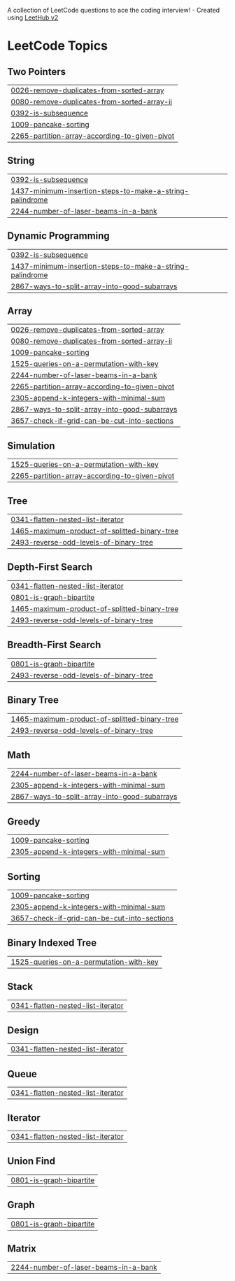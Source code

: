 A collection of LeetCode questions to ace the coding interview! - Created using [LeetHub v2](https://github.com/arunbhardwaj/LeetHub-2.0)
<!---LeetCode Topics Start-->
# LeetCode Topics
## Two Pointers
|  |
| ------- |
| [0026-remove-duplicates-from-sorted-array](https://github.com/tamim36/Leetcode-Solutions/tree/master/0026-remove-duplicates-from-sorted-array) |
| [0080-remove-duplicates-from-sorted-array-ii](https://github.com/tamim36/Leetcode-Solutions/tree/master/0080-remove-duplicates-from-sorted-array-ii) |
| [0392-is-subsequence](https://github.com/tamim36/Leetcode-Solutions/tree/master/0392-is-subsequence) |
| [1009-pancake-sorting](https://github.com/tamim36/Leetcode-Solutions/tree/master/1009-pancake-sorting) |
| [2265-partition-array-according-to-given-pivot](https://github.com/tamim36/Leetcode-Solutions/tree/master/2265-partition-array-according-to-given-pivot) |
## String
|  |
| ------- |
| [0392-is-subsequence](https://github.com/tamim36/Leetcode-Solutions/tree/master/0392-is-subsequence) |
| [1437-minimum-insertion-steps-to-make-a-string-palindrome](https://github.com/tamim36/Leetcode-Solutions/tree/master/1437-minimum-insertion-steps-to-make-a-string-palindrome) |
| [2244-number-of-laser-beams-in-a-bank](https://github.com/tamim36/Leetcode-Solutions/tree/master/2244-number-of-laser-beams-in-a-bank) |
## Dynamic Programming
|  |
| ------- |
| [0392-is-subsequence](https://github.com/tamim36/Leetcode-Solutions/tree/master/0392-is-subsequence) |
| [1437-minimum-insertion-steps-to-make-a-string-palindrome](https://github.com/tamim36/Leetcode-Solutions/tree/master/1437-minimum-insertion-steps-to-make-a-string-palindrome) |
| [2867-ways-to-split-array-into-good-subarrays](https://github.com/tamim36/Leetcode-Solutions/tree/master/2867-ways-to-split-array-into-good-subarrays) |
## Array
|  |
| ------- |
| [0026-remove-duplicates-from-sorted-array](https://github.com/tamim36/Leetcode-Solutions/tree/master/0026-remove-duplicates-from-sorted-array) |
| [0080-remove-duplicates-from-sorted-array-ii](https://github.com/tamim36/Leetcode-Solutions/tree/master/0080-remove-duplicates-from-sorted-array-ii) |
| [1009-pancake-sorting](https://github.com/tamim36/Leetcode-Solutions/tree/master/1009-pancake-sorting) |
| [1525-queries-on-a-permutation-with-key](https://github.com/tamim36/Leetcode-Solutions/tree/master/1525-queries-on-a-permutation-with-key) |
| [2244-number-of-laser-beams-in-a-bank](https://github.com/tamim36/Leetcode-Solutions/tree/master/2244-number-of-laser-beams-in-a-bank) |
| [2265-partition-array-according-to-given-pivot](https://github.com/tamim36/Leetcode-Solutions/tree/master/2265-partition-array-according-to-given-pivot) |
| [2305-append-k-integers-with-minimal-sum](https://github.com/tamim36/Leetcode-Solutions/tree/master/2305-append-k-integers-with-minimal-sum) |
| [2867-ways-to-split-array-into-good-subarrays](https://github.com/tamim36/Leetcode-Solutions/tree/master/2867-ways-to-split-array-into-good-subarrays) |
| [3657-check-if-grid-can-be-cut-into-sections](https://github.com/tamim36/Leetcode-Solutions/tree/master/3657-check-if-grid-can-be-cut-into-sections) |
## Simulation
|  |
| ------- |
| [1525-queries-on-a-permutation-with-key](https://github.com/tamim36/Leetcode-Solutions/tree/master/1525-queries-on-a-permutation-with-key) |
| [2265-partition-array-according-to-given-pivot](https://github.com/tamim36/Leetcode-Solutions/tree/master/2265-partition-array-according-to-given-pivot) |
## Tree
|  |
| ------- |
| [0341-flatten-nested-list-iterator](https://github.com/tamim36/Leetcode-Solutions/tree/master/0341-flatten-nested-list-iterator) |
| [1465-maximum-product-of-splitted-binary-tree](https://github.com/tamim36/Leetcode-Solutions/tree/master/1465-maximum-product-of-splitted-binary-tree) |
| [2493-reverse-odd-levels-of-binary-tree](https://github.com/tamim36/Leetcode-Solutions/tree/master/2493-reverse-odd-levels-of-binary-tree) |
## Depth-First Search
|  |
| ------- |
| [0341-flatten-nested-list-iterator](https://github.com/tamim36/Leetcode-Solutions/tree/master/0341-flatten-nested-list-iterator) |
| [0801-is-graph-bipartite](https://github.com/tamim36/Leetcode-Solutions/tree/master/0801-is-graph-bipartite) |
| [1465-maximum-product-of-splitted-binary-tree](https://github.com/tamim36/Leetcode-Solutions/tree/master/1465-maximum-product-of-splitted-binary-tree) |
| [2493-reverse-odd-levels-of-binary-tree](https://github.com/tamim36/Leetcode-Solutions/tree/master/2493-reverse-odd-levels-of-binary-tree) |
## Breadth-First Search
|  |
| ------- |
| [0801-is-graph-bipartite](https://github.com/tamim36/Leetcode-Solutions/tree/master/0801-is-graph-bipartite) |
| [2493-reverse-odd-levels-of-binary-tree](https://github.com/tamim36/Leetcode-Solutions/tree/master/2493-reverse-odd-levels-of-binary-tree) |
## Binary Tree
|  |
| ------- |
| [1465-maximum-product-of-splitted-binary-tree](https://github.com/tamim36/Leetcode-Solutions/tree/master/1465-maximum-product-of-splitted-binary-tree) |
| [2493-reverse-odd-levels-of-binary-tree](https://github.com/tamim36/Leetcode-Solutions/tree/master/2493-reverse-odd-levels-of-binary-tree) |
## Math
|  |
| ------- |
| [2244-number-of-laser-beams-in-a-bank](https://github.com/tamim36/Leetcode-Solutions/tree/master/2244-number-of-laser-beams-in-a-bank) |
| [2305-append-k-integers-with-minimal-sum](https://github.com/tamim36/Leetcode-Solutions/tree/master/2305-append-k-integers-with-minimal-sum) |
| [2867-ways-to-split-array-into-good-subarrays](https://github.com/tamim36/Leetcode-Solutions/tree/master/2867-ways-to-split-array-into-good-subarrays) |
## Greedy
|  |
| ------- |
| [1009-pancake-sorting](https://github.com/tamim36/Leetcode-Solutions/tree/master/1009-pancake-sorting) |
| [2305-append-k-integers-with-minimal-sum](https://github.com/tamim36/Leetcode-Solutions/tree/master/2305-append-k-integers-with-minimal-sum) |
## Sorting
|  |
| ------- |
| [1009-pancake-sorting](https://github.com/tamim36/Leetcode-Solutions/tree/master/1009-pancake-sorting) |
| [2305-append-k-integers-with-minimal-sum](https://github.com/tamim36/Leetcode-Solutions/tree/master/2305-append-k-integers-with-minimal-sum) |
| [3657-check-if-grid-can-be-cut-into-sections](https://github.com/tamim36/Leetcode-Solutions/tree/master/3657-check-if-grid-can-be-cut-into-sections) |
## Binary Indexed Tree
|  |
| ------- |
| [1525-queries-on-a-permutation-with-key](https://github.com/tamim36/Leetcode-Solutions/tree/master/1525-queries-on-a-permutation-with-key) |
## Stack
|  |
| ------- |
| [0341-flatten-nested-list-iterator](https://github.com/tamim36/Leetcode-Solutions/tree/master/0341-flatten-nested-list-iterator) |
## Design
|  |
| ------- |
| [0341-flatten-nested-list-iterator](https://github.com/tamim36/Leetcode-Solutions/tree/master/0341-flatten-nested-list-iterator) |
## Queue
|  |
| ------- |
| [0341-flatten-nested-list-iterator](https://github.com/tamim36/Leetcode-Solutions/tree/master/0341-flatten-nested-list-iterator) |
## Iterator
|  |
| ------- |
| [0341-flatten-nested-list-iterator](https://github.com/tamim36/Leetcode-Solutions/tree/master/0341-flatten-nested-list-iterator) |
## Union Find
|  |
| ------- |
| [0801-is-graph-bipartite](https://github.com/tamim36/Leetcode-Solutions/tree/master/0801-is-graph-bipartite) |
## Graph
|  |
| ------- |
| [0801-is-graph-bipartite](https://github.com/tamim36/Leetcode-Solutions/tree/master/0801-is-graph-bipartite) |
## Matrix
|  |
| ------- |
| [2244-number-of-laser-beams-in-a-bank](https://github.com/tamim36/Leetcode-Solutions/tree/master/2244-number-of-laser-beams-in-a-bank) |
<!---LeetCode Topics End-->